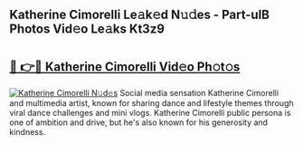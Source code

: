 ## Katherine Cimorelli Le𝚊k𝚎d N𝚞𝚍es - Part-ulB Photos Vid𝚎o Le𝚊ks Kt3z9

# <h2><a href="http://fbczyrc.evod.top/?m=Katherine+Cimorelli">🔗 👉🔴 Katherine Cimorelli Vid𝚎o Ph𝚘t𝚘s</a></h2>

[![Katherine Cimorelli N𝚞d𝚎s](https://i.imgur.com/8V9OHl7.gif)](http://fbczyrc.evod.top/?m=Katherine+Cimorelli)
Social media sensation Katherine Cimorelli and multimedia artist, known for sharing dance and lifestyle themes through viral dance challenges and mini vlogs. Katherine Cimorelli public persona is one of ambition and drive, but he's also known for his generosity and kindness. 
